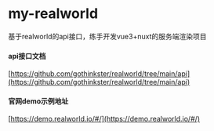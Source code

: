 # my-realworld
基于realworld的api接口，练手开发vue3+nuxt的服务端渲染项目


#### api接口文档
[https://github.com/gothinkster/realworld/tree/main/api](https://github.com/gothinkster/realworld/tree/main/api)

#### 官网demo示例地址
[https://demo.realworld.io/#/](https://demo.realworld.io/#/)
